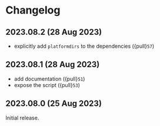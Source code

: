 # Changelog

## 2023.08.2 (28 Aug 2023)

- explicitly add `platformdirs` to the dependencies ({pull}`57`)

## 2023.08.1 (28 Aug 2023)

- add documentation ({pull}`51`)
- expose the script ({pull}`53`)

## 2023.08.0 (25 Aug 2023)

Initial release.
